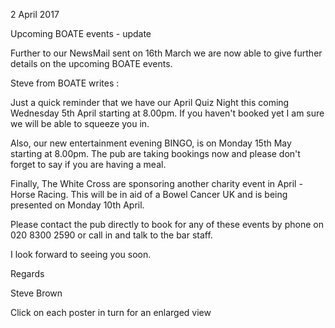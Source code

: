 2 April 2017

Upcoming BOATE events - update

Further to our NewsMail sent on 16th March we are now able to give further details on the upcoming BOATE events.

Steve from BOATE writes :

Just a quick reminder that we have our April Quiz Night this coming Wednesday 5th April starting at 8.00pm. If you haven't booked yet I am sure we will be able to squeeze you in.

Also, our new entertainment evening BINGO, is on Monday 15th May starting at 8.00pm. The pub are taking bookings now and please don't forget to say if you are having a meal.

Finally, The White Cross are sponsoring another charity event in April - Horse Racing. This will be in aid of a Bowel Cancer UK and is being presented on Monday 10th April.

Please contact the pub directly to book for any of these events by phone on 020 8300 2590 or call in and talk to the bar staff.

I look forward to seeing you soon.

Regards

Steve Brown

Click on each poster in turn for an enlarged view
